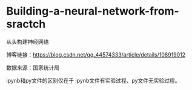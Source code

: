 # Building-a-neural-network-from-sractch
从头构建神经网络

博客链接：https://blog.csdn.net/qq_44574333/article/details/108919012

数据来源：国家统计局

ipynb和py文件的区别仅在于 ipynb文件有实验过程、py文件无实验过程。
